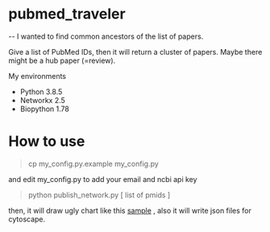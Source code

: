 # pubmed_traveler
--
I wanted to find common ancestors of the list of papers.

Give a list of PubMed IDs, then it will return a cluster of papers.
Maybe there might be a hub paper (=review).


My environments
* Python 3.8.5
* Networkx 2.5
* Biopython 1.78



# How to use
> cp my_config.py.example my_config.py

and edit my_config.py to add your email and ncbi api key

> python publish_network.py [ list of pmids ]

then, it will draw ugly chart like this [sample](https://github.com/iron-lion/pubmed_traveler/blob/main/example_data/result_Mon_Dec_21_22_54_54_2020.pdf)
, also it will write json files for cytoscape.

